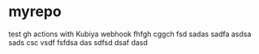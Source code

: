 # myrepo
test gh actions with Kubiya webhook
fhfgh
cggch
fsd
sadas
sadfa
asdsa
sads
csc
vsdf
fsfdsa
das
sdfsd
dsaf
dasd
